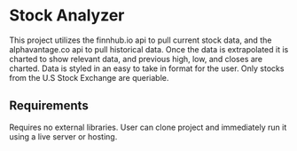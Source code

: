 # Stock Analyzer

This project utilizes the finnhub.io api to pull current stock data, and the alphavantage.co api to pull historical data. Once the data is extrapolated it is charted to show relevant data, and previous high, low, and closes are charted. Data is styled in an easy to take in format for the user. Only stocks from the U.S Stock Exchange are queriable.

## Requirements
Requires no external libraries. User can clone project and immediately run it using a live server or hosting.